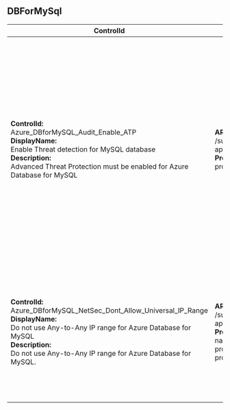 ## DBForMySql

| ControlId | Dependent Azure API(s) and Properties | Control spec-let |
|-----------|-------------------------------------|------------------|
| <b>ControlId:</b><br>Azure_DBforMySQL_Audit_Enable_ATP<br><b>DisplayName:</b><br>Enable Threat detection for MySQL database<br><b>Description: </b><br> Advanced Threat Protection must be enabled for Azure Database for MySQL |<b> ARM API to get security alert policy of a DBForMySql server: </b> <br> /subscriptions/{subscriptionId}/resourceGroups/{resourceGroupName}/providers/Microsoft.DBforMySQL/servers/{serverName}/securityAlertPolicies/Default? <br> api-version=2017-12-01 <br><b>Properties:</b><br> properties.state| <b>Passed: </b><br>ATP is enabled and 'email notifications to admins' are also enabled.<br><b>Failed: </b><br>Either MySQL is of 'basic tier' which does not support ATP. <br>Or ATP is disabled. <br>Or ATP is enabled but <br> 1. 'Email notifications to admins' is disabled as well as explicit email(s) are not configured. <br> 2. All 'Advanced threat protection types' are not enabled. |
| <b>ControlId:</b><br>Azure_DBforMySQL_NetSec_Dont_Allow_Universal_IP_Range<br><b>DisplayName:</b><br>Do not use Any-to-Any IP range for Azure Database for MySQL <br><b>Description: </b><br> Do not use Any-to-Any IP range for Azure Database for MySQL. | <b> ARM API to get firewall rules of a DBForMySql server: </b> <br> /subscriptions/{subscriptionId}/resourceGroups/{resourceGroupName}/providers/Microsoft.DBforMySQL/servers/{serverName}/firewallRules/{firewallRuleName}?<br> api-version=2017-12-01 <br><b>Properties:</b><br> name <br> properties.startIpAddress <br> properties.endIpAddress | <b>Passed: </b><br>No additional firewall rule or custom firewall rules without Any-to-Any IP range.<br><b>Failed: </b><br>Custom firewall rule with Any-to-Any IP range with Start IP address as 0.0.0.0 and End Ip address as 255.255.255.255 is found. |